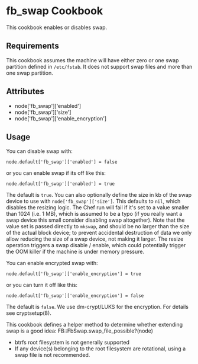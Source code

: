 fb_swap Cookbook
====================
This cookbook enables or disables swap.

Requirements
------------
This cookbook assumes the machine will have either zero or one swap partition
defined in `/etc/fstab`. It does not support swap files and more than one swap
partition.

Attributes
----------
* node['fb_swap']['enabled']
* node['fb_swap']['size']
* node['fb_swap']['enable_encryption']

Usage
-----
You can disable swap with:

```
node.default['fb_swap']['enabled'] = false
```

or you can enable swap if its off like this:

```
node.default['fb_swap']['enabled'] = true
```

The default is `true`. You can also optionally define the size in kb of the
swap device to use with `node['fb_swap']['size']`. This defaults to `nil`,
which disables the resizing logic. The Chef run will fail if it's set to a value
smaller than 1024 (i.e. 1 MB), which is assumed to be a typo (if you really
want a swap device this small consider disabling swap altogether). Note that
the value set is passed directly to `mkswap`, and should be no larger than the
size of the actual block device; to prevent accidental destruction of data we
only allow reducing the size of a swap device, not making it larger. The resize
operation triggers a swap disable / enable, which could potentially trigger the
OOM killer if the machine is under memory pressure.

You can enable encrypted swap with:

```
node.default['fb_swap']['enable_encryption'] = true
```

or you can turn it off like this:

```
node.default['fb_swap']['enable_encryption'] = false
```

The default is `false`. We use dm-crypt/LUKS for the encryption. For details see
cryptsetup(8).

This cookbook defines a helper method to determine whether extending swap is a
good idea: FB::FbSwap.swap_file_possible?(node)

* btrfs root filesystem is not generally supported
* If any device(s) belonging to the root filesystem are rotational, using a
  swap file is not recommended.
